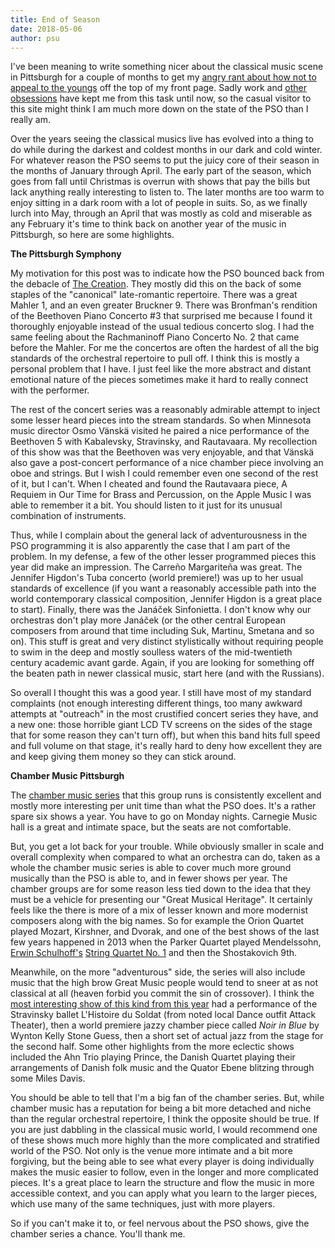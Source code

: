 ```yaml
---
title: End of Season
date: 2018-05-06
author: psu
---
```


I've been meaning to write something nicer about the classical music scene in Pittsburgh for a couple of months to get my <a href="http://mutable-states.com/when-the-pso-makes-me-sad.html">angry rant about how not to appeal to the youngs</a> off the top of my front page. Sadly work and <a href="http://mutable-states.com/reading-physics.html">other obsessions</a> have kept me from this task until now, so the casual visitor to this site might think I am much more down on the state of the PSO than I really am.

Over the years seeing the classical musics live has evolved into a thing to do while during the darkest and coldest months in our dark and cold winter. For whatever reason the PSO seems to put the juicy core of their season in the months of January through April. The early part of the season, which goes from fall until Christmas is overrun with shows that pay the bills but lack anything really interesting to listen to. The later months are too warm to enjoy sitting in a dark room with a lot of people in suits. So, as we finally lurch into May, through an April that was mostly as cold and miserable as any February it's time to think back on another year of the music in Pittsburgh, so here are some highlights.

**The Pittsburgh Symphony**

My motivation for this post was to indicate how the PSO bounced back from the debacle of <a href="http://mutable-states.com/when-the-pso-makes-me-sad.html">The Creation</a>. They mostly did this on the back of some staples of the "canonical" late-romantic repertoire. There was a great Mahler 1, and an even greater Bruckner 9. There was Bronfman's rendition of the Beethoven Piano Concerto #3 that surprised me because I found it thoroughly enjoyable instead of the usual tedious concerto slog. I had the same feeling about the Rachmaninoff Piano Concerto No. 2 that came before the Mahler. For me the concertos are often the hardest of all the big standards of the orchestral repertoire to pull off. I think this is mostly a personal problem that I have. I just feel like the more abstract and distant emotional nature of the pieces sometimes make it hard to really connect with the performer.

The rest of the concert series was a reasonably admirable attempt to inject some lesser heard pieces into the stream standards. So when Minnesota music director Osmo Vänskä visited he paired a nice performance of the Beethoven 5 with Kabalevsky, Stravinsky, and Rautavaara. My recollection of this show was that the Beethoven was very enjoyable, and that Vänskä also gave a post-concert performance of a nice chamber piece involving an oboe and strings. But I wish I could remember even one second of the rest of it, but I can't. When I cheated and found the Rautavaara piece, A Requiem in Our Time for Brass and Percussion, on the Apple Music I was able to remember it a bit. You should listen to it just for its unusual combination of instruments. 

Thus, while I complain about the general lack of adventurousness in the PSO programming it is also apparently the case that I am part of the problem. In my defense, a few of the other lesser programmed pieces this year did make an impression. The Carreño Margariteña was great. The Jennifer Higdon's Tuba concerto (world premiere!) was up to her usual standards of excellence (if you want a reasonably accessible path into the world contemporary classical composition, Jennifer Higdon is a great place to start). Finally, there was the Janáček Sinfonietta. I don't know why our orchestras don't play more Janáček (or the other central European composers from around that time including Suk, Martinu, Smetana and so on). This stuff is great and very distinct stylistically without requiring people to swim in the deep and mostly soulless waters of the mid-twentieth century academic avant garde. Again, if you are looking for something off the beaten path in newer classical music, start here (and with the Russians).

So overall I thought this was a good year. I still have most of my standard complaints (not enough interesting different things, too many awkward attempts at "outreach" in the most crustified concert series they have, and a new one: those horrible giant LCD TV screens on the sides of the stage that for some reason they can't turn off), but when this band hits full speed and full volume on that stage, it's really hard to deny how excellent they are and keep giving them money so they can stick around.

**Chamber Music Pittsburgh**

The <a href="http://www.chambermusicpittsburgh.org/our-concerts">chamber music series</a> that this group runs is consistently excellent and mostly more interesting per unit time than what the PSO does. It's a rather spare six shows a year. You have to go on Monday nights. Carnegie Music hall is a great and intimate space, but the seats are not comfortable. 

But, you get a lot back for your trouble. While obviously smaller in scale and overall complexity when compared to what an orchestra can do, taken as a whole the chamber music series is able to cover much more ground musically than the PSO is able to, and in fewer shows per year. The chamber groups are for some reason less tied down to the idea that they must be a vehicle for presenting our "Great Musical Heritage". It certainly feels like the there is more of a mix of lesser known and more modernist composers along with the big names. So for example the Orion Quartet played Mozart, Kirshner, and Dvorak, and one of the best shows of the last few years happened in 2013 when the Parker Quartet played Mendelssohn, <a href="https://en.wikipedia.org/wiki/Erwin_Schulhoff">Erwin Schulhoff's</a> <a href="https://www.youtube.com/watch?v=UcxafJPjvnI">String Quartet No. 1</a> and then the Shostakovich 9th. 

Meanwhile, on the more "adventurous" side, the series will also include music that the high brow Great Music people would tend to sneer at as not classical at all (heaven forbid you commit the sin of crossover). I think the <a href="http://chambermusicpittsburgh.org/our-concerts/series/subscription-series/classical-sean-jones-and-friends">most interesting show of this kind from this year</a> had a performance of the Stravinsky ballet L'Histoire du Soldat (from noted local Dance outfit Attack Theater), then a world premiere jazzy chamber piece called *Noir in Blue* by Wynton Kelly Stone Guess, then a short set of actual jazz from the stage for the second half. Some other highlights from the more eclectic shows included the Ahn Trio playing Prince, the Danish Quartet playing their arrangements of Danish folk music and the Quator Ebene blitzing through some Miles Davis.

You should be able to tell that I'm a big fan of the chamber series. But, while chamber music has a reputation for being a bit more detached and niche than the regular orchestral repertoire, I think the opposite should be true. If you are just dabbling in the classical music world, I would recommend one of these shows much more highly than the more complicated and stratified world of the PSO. Not only is the venue more intimate and a bit more forgiving, but the being able to see what every player is doing individually makes the music easier to follow, even in the longer and more complicated pieces. It's a great place to learn the structure and flow the music in more accessible context, and you can apply what you learn to the larger pieces, which use many of the same techniques, just with more players.

So if you can't make it to, or feel nervous about the PSO shows, give the chamber series a chance. You'll thank me.


